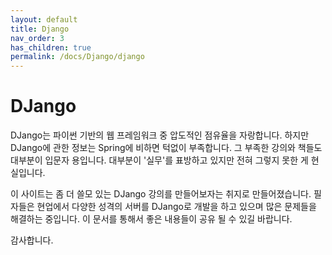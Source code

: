 ```yaml
---
layout: default
title: Django
nav_order: 3
has_children: true
permalink: /docs/Django/django
---
```


# DJango

DJango는 파이썬 기반의 웹 프레임워크 중 압도적인 점유율을 자랑합니다. 하지만 DJango에 관한 정보는 Spring에 비하면 턱없이 부족합니다.
그 부족한 강의와 책들도 대부분이 입문자 용입니다. 대부분이 '실무'를 표방하고 있지만 전혀 그렇지 못한 게 현실입니다.

이 사이트는 좀 더 쓸모 있는 DJango 강의를 만들어보자는 취지로 만들어졌습니다.
필자들은 현업에서 다양한 성격의 서버를 DJango로 개발을 하고 있으며 많은 문제들을 해결하는 중입니다.
이 문서를 통해서 좋은 내용들이 공유 될 수 있길 바랍니다.

감사합니다.
